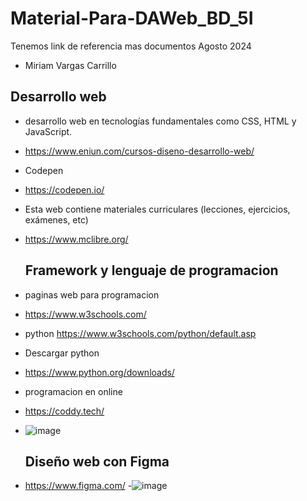 # Material-Para-DAWeb_BD_5I
Tenemos link de referencia mas documentos Agosto 2024
- Miriam Vargas Carrillo
## Desarrollo web
- desarrollo web en tecnologías fundamentales como CSS, HTML y JavaScript.
- https://www.eniun.com/cursos-diseno-desarrollo-web/

- Codepen
- https://codepen.io/

- Esta web contiene materiales curriculares (lecciones, ejercicios, exámenes, etc)
- https://www.mclibre.org/

  ## Framework y lenguaje de programacion

- paginas web para programacion
- https://www.w3schools.com/
- python https://www.w3schools.com/python/default.asp
- Descargar python
- https://www.python.org/downloads/

- programacion en online
- https://coddy.tech/
- ![image](https://github.com/user-attachments/assets/3cef8a29-2208-4a27-b489-6d3690362ac0)

  ## Diseño web con Figma

- https://www.figma.com/
-![image](https://github.com/user-attachments/assets/677e0842-406e-4741-8440-24f6ee64d583)

